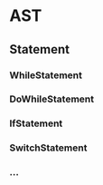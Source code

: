 # AST

## Statement

### WhileStatement

### DoWhileStatement

### IfStatement

### SwitchStatement

### ...